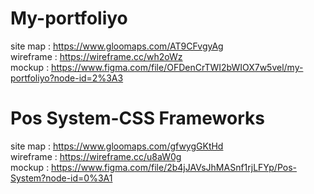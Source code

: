 # My-portfoliyo
site map	 : https://www.gloomaps.com/AT9CFvgyAg <br>
wireframe 	 : https://wireframe.cc/wh2oWz <br>
mockup	 : https://www.figma.com/file/OFDenCrTWI2bWIOX7w5vel/my-portfoliyo?node-id=2%3A3

# Pos System-CSS Frameworks

site map   : https://www.gloomaps.com/gfwygGKtHd <br>
wireframe  : https://wireframe.cc/u8aW0g <br>
mockup     : https://www.figma.com/file/2b4jJAVsJhMASnf1rjLFYp/Pos-System?node-id=0%3A1 <br>
